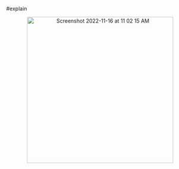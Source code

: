 #explain
<p align="center">
<img width="393" alt="Screenshot 2022-11-16 at 11 02 15 AM" src="https://user-images.githubusercontent.com/90863360/202092390-7bfa3a44-e369-4be3-b85b-78997b58c47d.png">
</p>
